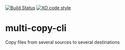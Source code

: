 [![Build Status](https://travis-ci.org/pomber/multi-copy-cli.svg?branch=master)](https://travis-ci.org/pomber/multi-copy-cli)
[![XO code style](https://img.shields.io/badge/code_style-XO-5ed9c7.svg)](https://github.com/sindresorhus/xo)


# multi-copy-cli
Copy files from several sources to several destinations
